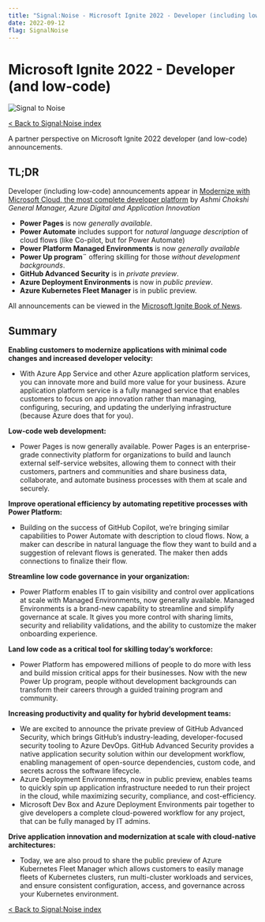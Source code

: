 ```yaml
---
title: "Signal:Noise - Microsoft Ignite 2022 - Developer (including low-code) for partner"
date: 2022-09-12
flag: SignalNoise
---
```


# Microsoft Ignite 2022  - Developer (and low-code)

![Signal to Noise](/PartnerCrucible/Library/signaltonoise-msignite2022.png)

[< Back to Signal:Noise index](/PartnerCrucible/SignaltoNoise)

A partner perspective on Microsoft Ignite 2022 developer (and low-code) announcements.

## TL;DR

Developer (including low-code) announcements appear in [Modernize with Microsoft Cloud, the most complete developer platform](https://azure.microsoft.com/en-ca/blog/modernize-with-microsoft-cloud-the-most-complete-developer-platform/) by *Ashmi Chokshi General Manager, Azure Digital and Application Innovation*

* **Power Pages**  is now *generally available*.
* **Power Automate** includes support for *natural language description* of cloud flows (like Co-pilot, but for Power Automate)
* **Power Platform Managed Environments** is now *generally available*
* **Power Up program¨** offering skilling for those *without development backgrounds*.
* **GitHub Advanced Security** is in *private preview*.
* **Azure Deployment Environments**  is now in *public preview*.
* **Azure Kubernetes Fleet Manager** is in public preview.

All announcements can be viewed in the [Microsoft Ignite Book of News](https://news.microsoft.com/ignite-2022-book-of-news/).
## Summary


**Enabling customers to modernize applications with minimal code changes and increased developer velocity:**

  * With Azure App Service and other Azure application platform services, you can innovate more and build more value for your business. Azure application platform service is a fully managed service that enables customers to focus on app innovation rather than managing, configuring, securing, and updating the underlying infrastructure (because Azure does that for you).

  **Low-code web development:**
  * Power Pages is now generally available. Power Pages is an enterprise-grade connectivity platform for organizations to build and launch external self-service websites, allowing them to connect with their customers, partners and communities and share business data, collaborate, and automate business processes with them at scale and securely.

**Improve operational efficiency by automating repetitive processes with Power Platform:**
  * Building on the success of GitHub Copilot, we’re bringing similar capabilities to Power Automate with description to cloud flows. Now, a maker can describe in natural language the flow they want to build and a suggestion of relevant flows is generated. The maker then adds connections to finalize their flow.

**Streamline low code governance in your organization:**
* Power Platform enables IT to gain visibility and control over applications at scale with Managed Environments, now generally available. Managed Environments is a brand-new capability to streamline and simplify governance at scale. It gives you more control with sharing limits, security and reliability validations, and the ability to customize the maker onboarding experience.

**Land low code as a critical tool for skilling today’s workforce:**
* Power Platform has empowered millions of people to do more with less and build mission critical apps for their businesses. Now with the new Power Up program, people without development backgrounds can transform their careers through a guided training program and community.

**Increasing productivity and quality for hybrid development teams:**
* We are excited to announce the private preview of GitHub Advanced Security, which brings GitHub’s industry-leading, developer-focused security tooling to Azure DevOps. GitHub Advanced Security provides a native application security solution within our development workflow, enabling management of open-source dependencies, custom code, and secrets across the software lifecycle.
* Azure Deployment Environments, now in public preview, enables teams to quickly spin up application infrastructure needed to run their project in the cloud, while maximizing security, compliance, and cost-efficiency.
* Microsoft Dev Box and Azure Deployment Environments pair together to give developers a complete cloud-powered workflow for any project, that can be fully managed by IT admins.

**Drive application innovation and modernization at scale with cloud-native architectures:**
* Today, we are also proud to share the public preview of Azure Kubernetes Fleet Manager which allows customers to easily manage fleets of Kubernetes clusters, run multi-cluster workloads and services, and ensure consistent configuration, access, and governance across your Kubernetes environment.


 [< Back to Signal:Noise index](/PartnerCrucible/SignaltoNoise)

